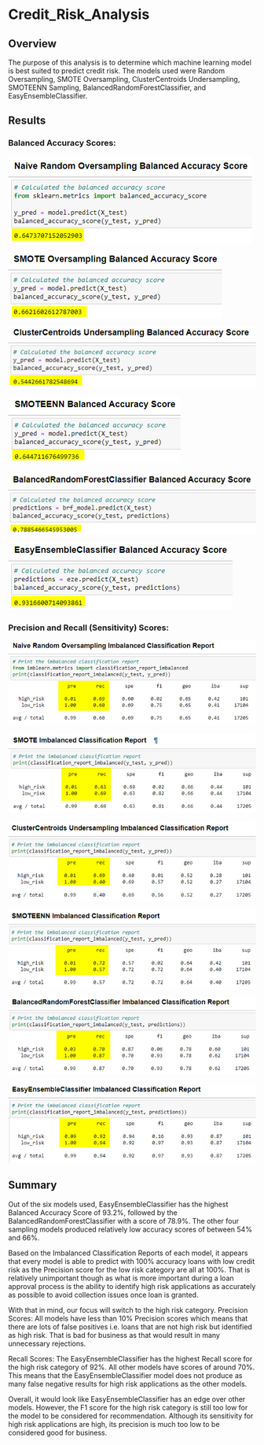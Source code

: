# Credit_Risk_Analysis

## Overview
The purpose of this analysis is to determine which machine learning model is best suited to predict credit risk. The models used were Random Oversampling, SMOTE Oversampling, ClusterCentroids Undersampling, SMOTEENN Sampling, BalancedRandomForestClassifier, and EasyEnsembleClassifier.

## Results
### Balanced Accuracy Scores:
![Random](https://github.com/hwaijiinlee/Credit_Risk_Analysis/blob/main/Resources/Random_Oversampling_Acc_Score.png)

![SMOTE](https://github.com/hwaijiinlee/Credit_Risk_Analysis/blob/main/Resources/SMOTE_Acc_Score.png)

![ClusterCentroids](https://github.com/hwaijiinlee/Credit_Risk_Analysis/blob/main/Resources/Cluster_Acc_Score.png)

![SMOTEENN](https://github.com/hwaijiinlee/Credit_Risk_Analysis/blob/main/Resources/SMOTEENN_Acc_Score.png)

![BRF](https://github.com/hwaijiinlee/Credit_Risk_Analysis/blob/main/Resources/BRF_Acc_Score.png)

![EzE](https://github.com/hwaijiinlee/Credit_Risk_Analysis/blob/main/Resources/Eze_Acc_Score.png)

### Precision and Recall (Sensitivity) Scores:
![Random_Rpt](https://github.com/hwaijiinlee/Credit_Risk_Analysis/blob/main/Resources/Random_Oversampling_Class_Rpt.png)

![SMOTE_Rpt](https://github.com/hwaijiinlee/Credit_Risk_Analysis/blob/main/Resources/SMOTE_Class_Rpt.png)

![ClusterCentroids_Rpt](https://github.com/hwaijiinlee/Credit_Risk_Analysis/blob/main/Resources/Cluster_Class_Rpt.png)

![SMOTEENN_Rpt](https://github.com/hwaijiinlee/Credit_Risk_Analysis/blob/main/Resources/SMOTEENN_Class_Rpt.png)

![BRF_Rpt](https://github.com/hwaijiinlee/Credit_Risk_Analysis/blob/main/Resources/BRF_Class_Rpt.png)

![EzE_Rpt](https://github.com/hwaijiinlee/Credit_Risk_Analysis/blob/main/Resources/Eze_Class_Rpt.png)

## Summary
Out of the six models used, EasyEnsembleClassifier has the highest Balanced Accuracy Score of 93.2%, followed by the BalancedRandomForestClassifier with a score of 78.9%. The other four sampling models produced relatively low accuracy scores of between 54% and 66%.

Based on the Imbalanced Classification Reports of each model, it appears that every model is able to predict with 100% accuracy loans with low credit risk as the Precision score for the low risk category are all at 100%. That is relatively unimportant though as what is more important during a loan approval process is the ability to identify high risk applications as accurately as possible to avoid collection issues once loan is granted.

With that in mind, our focus will switch to the high risk category. 
Precision Scores:
All models have less than 10% Precision scores which means that there are lots of false positives i.e. loans that are not high risk but identified as high risk. That is bad for business as that would result in many unnecessary rejections.

Recall Scores:
The EasyEnsembleClassifier has the highest Recall score for the high risk category of 92%. All other models have scores of around 70%. This means that the EasyEnsembleClassifier model does not produce as many false negative results for high risk applications as the other models. 

Overall, it would look like EasyEnsembleClassifier has an edge over other models. However, the F1 score for the high risk category is still too low for the model to be considered for recommendation. Although its sensitivity for high risk applications are high, its precision is much too low to be considered good for business.